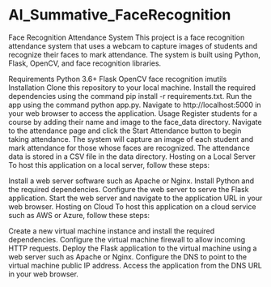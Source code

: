 # AI_Summative_FaceRecognition
Face Recognition Attendance System
This project is a face recognition attendance system that uses a webcam to capture images of students and recognize their faces to mark attendance. The system is built using Python, Flask, OpenCV, and face recognition libraries.

Requirements
Python 3.6+
Flask
OpenCV
face recognition
imutils
Installation
Clone this repository to your local machine.
Install the required dependencies using the command pip install -r requirements.txt.
Run the app using the command python app.py.
Navigate to http://localhost:5000 in your web browser to access the application.
Usage
Register students for a course by adding their name and image to the face_data directory.
Navigate to the attendance page and click the Start Attendance button to begin taking attendance.
The system will capture an image of each student and mark attendance for those whose faces are recognized.
The attendance data is stored in a CSV file in the data directory.
Hosting on a Local Server
To host this application on a local server, follow these steps:

Install a web server software such as Apache or Nginx.
Install Python and the required dependencies.
Configure the web server to serve the Flask application.
Start the web server and navigate to the application URL in your web browser.
Hosting on Cloud
To host this application on a cloud service such as AWS or Azure, follow these steps:

Create a new virtual machine instance and install the required dependencies.
Configure the virtual machine firewall to allow incoming HTTP requests.
Deploy the Flask application to the virtual machine using a web server such as Apache or Nginx.
Configure the DNS to point to the virtual machine public IP address.
Access the application from the DNS URL in your web browser.
